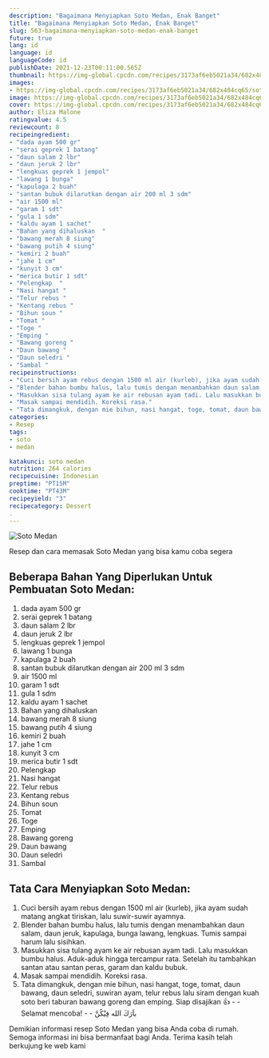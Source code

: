 ```yaml
---
description: "Bagaimana Menyiapkan Soto Medan, Enak Banget"
title: "Bagaimana Menyiapkan Soto Medan, Enak Banget"
slug: 563-bagaimana-menyiapkan-soto-medan-enak-banget
future: true
lang: id
language: id
languageCode: id
publishDate: 2021-12-23T00:11:00.565Z 
thumbnail: https://img-global.cpcdn.com/recipes/3173af6eb5021a34/682x484cq65/soto-medan-foto-resep-utama.png
images:
- https://img-global.cpcdn.com/recipes/3173af6eb5021a34/682x484cq65/soto-medan-foto-resep-utama.png
image: https://img-global.cpcdn.com/recipes/3173af6eb5021a34/682x484cq65/soto-medan-foto-resep-utama.png
cover: https://img-global.cpcdn.com/recipes/3173af6eb5021a34/682x484cq65/soto-medan-foto-resep-utama.png
author: Eliza Malone
ratingvalue: 4.5
reviewcount: 8
recipeingredient:
- "dada ayam 500 gr"
- "serai geprek 1 batang"
- "daun salam 2 lbr"
- "daun jeruk 2 lbr"
- "lengkuas geprek 1 jempol"
- "lawang 1 bunga"
- "kapulaga 2 buah"
- "santan bubuk dilarutkan dengan air 200 ml 3 sdm"
- "air 1500 ml"
- "garam 1 sdt"
- "gula 1 sdm"
- "kaldu ayam 1 sachet"
- "Bahan yang dihaluskan  "
- "bawang merah 8 siung"
- "bawang putih 4 siung"
- "kemiri 2 buah"
- "jahe 1 cm"
- "kunyit 3 cm"
- "merica butir 1 sdt"
- "Pelengkap  "
- "Nasi hangat "
- "Telur rebus "
- "Kentang rebus "
- "Bihun soun "
- "Tomat "
- "Toge "
- "Emping "
- "Bawang goreng "
- "Daun bawang "
- "Daun seledri "
- "Sambal "
recipeinstructions:
- "Cuci bersih ayam rebus dengan 1500 ml air (kurleb), jika ayam sudah matang angkat tiriskan, lalu suwir-suwir ayamnya."
- "Blender bahan bumbu halus, lalu tumis dengan menambahkan daun salam, daun jeruk, kapulaga, bunga lawang, lengkuas. Tumis sampai harum lalu sisihkan."
- "Masukkan sisa tulang ayam ke air rebusan ayam tadi. Lalu masukkan bumbu halus. Aduk-aduk hingga tercampur rata. Setelah itu tambahkan santan atau santan peras, garam dan kaldu bubuk."
- "Masak sampai mendidih. Koreksi rasa."
- "Tata dimangkuk, dengan mie bihun, nasi hangat, toge, tomat, daun bawang, daun seledri, suwiran ayam, telur rebus lalu siram dengan kuah soto beri taburan bawang goreng dan emping. Siap disajikan 👍  Selamat mencoba!   باَرَكَ الله فِيْكُنَّ"
categories:
- Resep
tags:
- soto
- medan

katakunci: soto medan 
nutrition: 264 calories
recipecuisine: Indonesian
preptime: "PT15M"
cooktime: "PT43M"
recipeyield: "3"
recipecategory: Dessert
. 
---
```



![Soto Medan](https://img-global.cpcdn.com/recipes/3173af6eb5021a34/682x484cq65/soto-medan-foto-resep-utama.png)

Resep dan cara memasak  Soto Medan yang bisa kamu coba segera

<!--inarticleads1-->

## Beberapa Bahan Yang Diperlukan Untuk Pembuatan Soto Medan:

1. dada ayam 500 gr
1. serai geprek 1 batang
1. daun salam 2 lbr
1. daun jeruk 2 lbr
1. lengkuas geprek 1 jempol
1. lawang 1 bunga
1. kapulaga 2 buah
1. santan bubuk dilarutkan dengan air 200 ml 3 sdm
1. air 1500 ml
1. garam 1 sdt
1. gula 1 sdm
1. kaldu ayam 1 sachet
1. Bahan yang dihaluskan  
1. bawang merah 8 siung
1. bawang putih 4 siung
1. kemiri 2 buah
1. jahe 1 cm
1. kunyit 3 cm
1. merica butir 1 sdt
1. Pelengkap  
1. Nasi hangat 
1. Telur rebus 
1. Kentang rebus 
1. Bihun soun 
1. Tomat 
1. Toge 
1. Emping 
1. Bawang goreng 
1. Daun bawang 
1. Daun seledri 
1. Sambal 



<!--inarticleads2-->

## Tata Cara Menyiapkan Soto Medan:

1. Cuci bersih ayam rebus dengan 1500 ml air (kurleb), jika ayam sudah matang angkat tiriskan, lalu suwir-suwir ayamnya.
1. Blender bahan bumbu halus, lalu tumis dengan menambahkan daun salam, daun jeruk, kapulaga, bunga lawang, lengkuas. Tumis sampai harum lalu sisihkan.
1. Masukkan sisa tulang ayam ke air rebusan ayam tadi. Lalu masukkan bumbu halus. Aduk-aduk hingga tercampur rata. Setelah itu tambahkan santan atau santan peras, garam dan kaldu bubuk.
1. Masak sampai mendidih. Koreksi rasa.
1. Tata dimangkuk, dengan mie bihun, nasi hangat, toge, tomat, daun bawang, daun seledri, suwiran ayam, telur rebus lalu siram dengan kuah soto beri taburan bawang goreng dan emping. Siap disajikan 👍 -  - Selamat mencoba!  -  - باَرَكَ الله فِيْكُنَّ




Demikian informasi  resep Soto Medan   yang bisa Anda coba di rumah. Semoga informasi ini bisa bermanfaat bagi Anda. Terima kasih telah berkujung ke web kami
